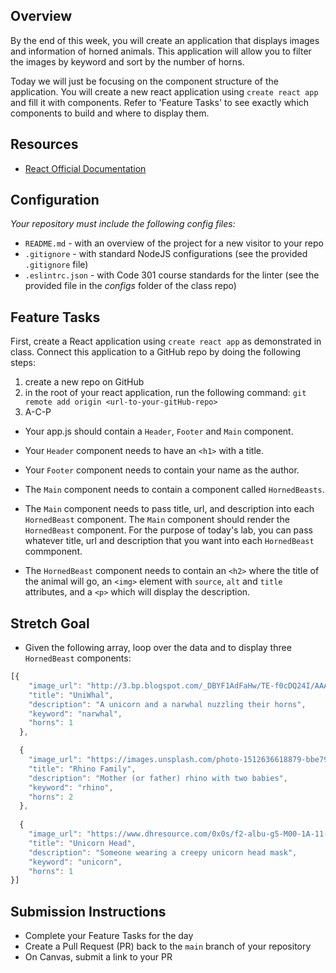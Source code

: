 
## Overview

By the end of this week, you will create an application that displays images and information of horned animals. This application will allow you to filter the images by keyword and sort by the number of horns.

Today we will just be focusing on the component structure of the application.  You will create a new react application using `create react app` and fill it with components. Refer to 'Feature Tasks' to see exactly which components to build and where to display them.

## Resources

- [React Official Documentation](https://reactjs.org/docs/getting-started.html)

## Configuration

_Your repository must include the following config files:_

- `README.md` - with an overview of the project for a new visitor to your repo
- `.gitignore` - with standard NodeJS configurations (see the provided `.gitignore` file)
- `.eslintrc.json` - with Code 301 course standards for the linter (see the provided file in the *configs* folder of the class repo)

## Feature Tasks

First, create a React application using `create react app` as demonstrated in class. Connect this application to a GitHub repo by doing the following steps:

1. create a new repo on GitHub
1. in the root of your react application, run the following command: `git remote add origin <url-to-your-gitHub-repo>`
1. A-C-P

- Your app.js should contain a `Header`, `Footer` and `Main` component.

- Your `Header` component needs to have an `<h1>` with a title.

- Your `Footer` component needs to contain your name as the author.

- The `Main` component needs to contain a component called `HornedBeasts`.

- The `Main` component needs to pass title, url, and description into each `HornedBeast` component. The `Main` component should render the `HornedBeast` component. For the purpose of today's lab, you can pass whatever title, url and description that you want into each `HornedBeast` commponent.

- The `HornedBeast` component needs to contain an `<h2>` where the title of the animal will go, an `<img>` element with `source`, `alt` and `title` attributes, and a `<p>` which will display the description.

## Stretch Goal

- Given the following array, loop over the data and to display three `HornedBeast` components:

```js
[{
    "image_url": "http://3.bp.blogspot.com/_DBYF1AdFaHw/TE-f0cDQ24I/AAAAAAAACZg/l-FdTZ6M7z8/s1600/Unicorn_and_Narwhal_by_dinglehopper.jpg",
    "title": "UniWhal",
    "description": "A unicorn and a narwhal nuzzling their horns",
    "keyword": "narwhal",
    "horns": 1
  },

  {
    "image_url": "https://images.unsplash.com/photo-1512636618879-bbe79107e9e3?ixlib=rb-0.3.5&ixid=eyJhcHBfaWQiOjEyMDd9&s=bd9460ee6d1ddbb6b1ca7be86dfc4590&auto=format&fit=crop&w=1825&q=80",
    "title": "Rhino Family",
    "description": "Mother (or father) rhino with two babies",
    "keyword": "rhino",
    "horns": 2
  },
  
  {
    "image_url": "https://www.dhresource.com/0x0s/f2-albu-g5-M00-1A-11-rBVaI1hsIIiALxKzAAIHjSU3VkE490.jpg/wholesale-halloween-costume-prop-unicorn.jpg",
    "title": "Unicorn Head",
    "description": "Someone wearing a creepy unicorn head mask",
    "keyword": "unicorn", 
    "horns": 1
}]
```

## Submission Instructions

- Complete your Feature Tasks for the day
- Create a Pull Request (PR) back to the `main` branch of your repository
- On Canvas, submit a link to your PR
